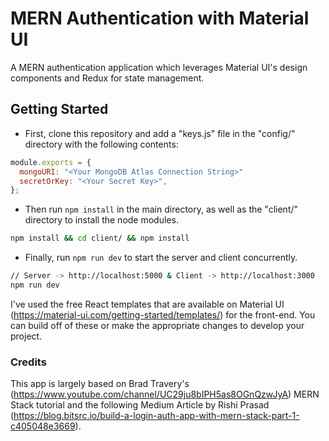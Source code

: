 # MERN Authentication with Material UI

A MERN authentication application which leverages Material UI's design components and Redux for state management.

## Getting Started

- First, clone this repository and add a "keys.js" file in the "config/" directory with the following contents:

```js
module.exports = {
  mongoURI: "<Your MongoDB Atlas Connection String>"
  secretOrKey: "<Your Secret Key>",
};
```

- Then run `npm install` in the main directory, as well as the "client/" directory to install the node modules.

```bash
npm install && cd client/ && npm install
```

- Finally, run `npm run dev` to start the server and client concurrently.

```bash
// Server -> http://localhost:5000 & Client -> http://localhost:3000
npm run dev
```

I've used the free React templates that are available on Material UI (https://material-ui.com/getting-started/templates/) for the front-end. You can build off of these or make the appropriate changes to develop your project.

### Credits

This app is largely based on Brad Travery's (https://www.youtube.com/channel/UC29ju8bIPH5as8OGnQzwJyA) MERN Stack tutorial and the following Medium Article by Rishi Prasad (https://blog.bitsrc.io/build-a-login-auth-app-with-mern-stack-part-1-c405048e3669).
